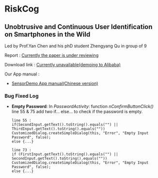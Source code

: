 # RiskCog
## Unobtrusive and Continuous User Identification on Smartphones in the Wild

Led by Prof.Yan Chen and his phD student Zhengyang Qu in group of 9

Report : [Currently the paper is under reviewing](https://github.com/NathanShi/RiskCog/edit/master/README.md)

Download link : [Currently unavailable(demoing to Alibaba)](https://github.com/NathanShi/RiskCog/edit/master/README.md)

Our App manual : 
- [SensorDemo App manual(Chinese version)](https://drive.google.com/file/d/0B9GDDA3vZuKZaEFHRG5sU3h4Z3M/view?usp=sharing)

### Bug Fixed Log

- **Empty Password**: In *PasswordActivity*: function *nConfirmButtonClick()* line 55 & 75 add two if... else... to check if the password is empty. 
  ````
  line 55 : 
  if(SecondInput.getText().toString().equals("") || ThirdInput.getText().toString().equals(""))
  CustomizedDialog.createSimpleDialog(this, "Error", "Empty Input Password", false);
  else {...}
  ````
  ````
  line 73 :
  if (FirstInput.getText().toString().equals("") || SecondInput.getText().toString().equals(""))
  CustomizedDialog.createSimpleDialog(this, "Error", "Empty Input Password", false);
  else {...}
  ````

